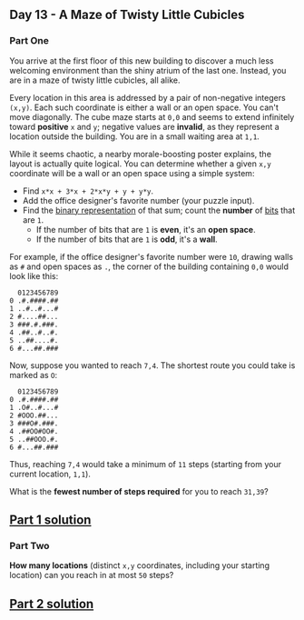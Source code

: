 ## Day 13 - A Maze of Twisty Little Cubicles

### Part One

You arrive at the first floor of this new building to discover a much less welcoming environment
than the shiny atrium of the last one. Instead, you are in a maze of twisty little cubicles,
all alike.

Every location in this area is addressed by a pair of non-negative integers `(x,y)`. Each such
coordinate is either a wall or an open space. You can't move diagonally. The cube maze starts at
`0,0` and seems to extend infinitely toward **positive** `x` and `y`; negative values are
**invalid**, as they represent a location outside the building. You are in a small waiting area
at `1,1`.

While it seems chaotic, a nearby morale-boosting poster explains, the layout is actually quite
logical. You can determine whether a given `x,y` coordinate will be a wall or an open space using
a simple system:

 * Find `x*x + 3*x + 2*x*y + y + y*y`.
 * Add the office designer's favorite number (your puzzle input).
 * Find the [binary representation][3] of that sum; count the **number** of [bits][4] that are `1`.
    * If the number of bits that are `1` is **even**, it's an **open space**.
    * If the number of bits that are `1` is **odd**, it's a **wall**.

For example, if the office designer's favorite number were `10`, drawing walls as `#` and
open spaces as `.`, the corner of the building containing `0,0` would look like this:

```
  0123456789
0 .#.####.##
1 ..#..#...#
2 #....##...
3 ###.#.###.
4 .##..#..#.
5 ..##....#.
6 #...##.###
```

Now, suppose you wanted to reach `7,4`. The shortest route you could take is marked as `O`:

```
  0123456789
0 .#.####.##
1 .O#..#...#
2 #OOO.##...
3 ###O#.###.
4 .##OO#OO#.
5 ..##OOO.#.
6 #...##.###
```

Thus, reaching `7,4` would take a minimum of `11` steps (starting from your current location,
`1,1`).

What is the **fewest number of steps required** for you to reach `31,39`?

[Part 1 solution][1]
--------------------

### Part Two

**How many locations** (distinct `x,y` coordinates, including your starting location) can you reach
in at most `50` steps?

[Part 2 solution][2]
--------------------


[1]: part_1.py
[2]: part_2.py
[3]: https://en.wikipedia.org/wiki/Binary_number
[4]: https://en.wikipedia.org/wiki/Bit